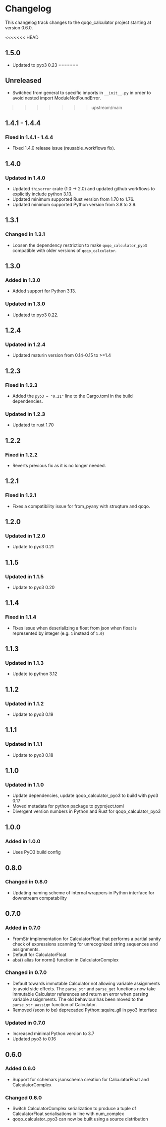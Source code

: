 # Changelog

This changelog track changes to the qoqo_calculator project starting at version 0.6.0.

<<<<<<< HEAD
## 1.5.0

* Updated to pyo3 0.23
=======
## Unreleased

* Switched from general to specific imports in `__init__.py` in order to avoid nested import ModuleNotFoundError.
>>>>>>> upstream/main

## 1.4.1 - 1.4.4

### Fixed in 1.4.1 - 1.4.4

* Fixed 1.4.0 release issue (reusable_workflows fix).

## 1.4.0

### Updated in 1.4.0

* Updated `thiserror` crate (1.0 -> 2.0) and updated github workflows to explicitly include python 3.13.
* Updated minimum supported Rust version from 1.70 to 1.76.
* Updated minimum supported Python version from 3.8 to 3.9.

## 1.3.1

### Changed in 1.3.1

* Loosen the dependency restriction to make `qoqo_calculator_pyo3` compatible with older versions of `qoqo_calculator`.

## 1.3.0

### Added in 1.3.0

* Added support for Python 3.13.

### Updated in 1.3.0

* Updated to pyo3 0.22.

## 1.2.4

### Updated in 1.2.4

* Updated maturin version from 0.14-0.15 to >=1.4

## 1.2.3

### Fixed in 1.2.3

* Added the `pyo3 = "0.21"` line to the Cargo.toml in the build dependencies.

### Updated in 1.2.3

* Updated to rust 1.70

## 1.2.2

### Fixed in 1.2.2

* Reverts previous fix as it is no longer needed.

## 1.2.1

### Fixed in 1.2.1

* Fixes a compatibility issue for from_pyany with struqture and qoqo.

## 1.2.0

### Updated in 1.2.0

* Update to pyo3 0.21

## 1.1.5

### Updated in 1.1.5

* Update to pyo3 0.20

## 1.1.4

### Fixed in 1.1.4

* Fixes issue when deserializing a float from json when float is represented by integer (e.g. `1` instead of `1.0`)

## 1.1.3

### Updated in 1.1.3

* Update to python 3.12

## 1.1.2

### Updated in 1.1.2

* Update to pyo3 0.19

## 1.1.1

### Updated in 1.1.1

* Update to pyo3 0.18

## 1.1.0

### Updated in 1.1.0

* Update dependencies, update qoqo_calculator_pyo3 to build with pyo3 0.17
* Moved metadata for python package to pyproject.toml
* Divergent version numbers in Python and Rust for qoqo_calculator_pyo3

## 1.0.0

### Added in 1.0.0

* Uses PyO3 build config

## 0.8.0

### Changed in 0.8.0

* Updating naming scheme of internal wrappers in Python interface for downstream compatability

## 0.7.0

### Added in 0.7.0

* FromStr implementation for CalculatorFloat that performs a partial sanity check of expressions scanning for unrecognized string sequences and assignments.
* Default for CalculatorFloat
* abs() alias for norm() function in CalculatorComplex

### Changed in 0.7.0

* Default towards immutable Calculator not allowing variable assignments to avoid side effects. The `parse_str` and `parse_get` functions now take immutable Calculator references and return an error when parsing variable assignments. The old behaviour has been moved to the `parse_str_aassign` function of Calculator.
* Removed (soon to be) deprecaded Python::aquire_gil in pyo3 interface

### Updated in 0.7.0

* Increased minimal Python version to 3.7
* Updated pyo3 to 0.16

## 0.6.0

### Added 0.6.0

* Support for schemars jsonschema creation for CalculatorFloat and CalculatorComplex

### Changed 0.6.0

* Switch CalculatorComplex serialization to produce a tuple of CalculatorFloat serialisations in line with num_complex
* qoqo_calculator_pyo3 can now be built using a source distribution
